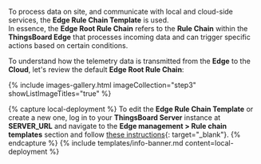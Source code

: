 To process data on site, and communicate with local and cloud-side services, the **Edge Rule Chain Template** is used.  
In essence, the **Edge Root Rule Chain** refers to the **Rule Chain** within the **ThingsBoard Edge** that processes incoming data and can trigger specific actions based on certain conditions.

To understand how the telemetry data is transmitted from the **Edge** to the **Cloud**, let's review the default **Edge Root Rule Chain**:

{% include images-gallery.html imageCollection="step3" showListImageTitles="true" %}

{% capture local-deployment %}
To edit the **Edge Rule Chain Template** or create a new one, log in to your **ThingsBoard Server** instance at **SERVER_URL** and navigate to the **Edge management > Rule chain templates** section and follow [these instructions](/docs/{{docsPrefix}}rule-engine/rule-chain-templates/){: target="_blank"}.
{% endcapture %}
{% include templates/info-banner.md content=local-deployment %}
